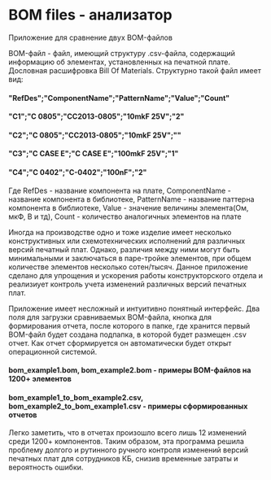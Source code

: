 # BOM files - анализатор

Приложение для сравнение двух BOM-файлов

BOM-файл - файл, имеющий структуру .csv-файла, содержащий информацию об элементах, установленных на печатной плате. Дословная расшифровка Bill Of Materials.
Структурно такой файл имеет вид:
#### "RefDes";"ComponentName";"PatternName";"Value";"Count"

#### "C1";"C 0805";"CC2013-0805";"10mkF 25V";"2"
#### "C2";"C 0805";"CC2013-0805";"10mkF 25V";""
#### "C3";"C CASE E";"C CASE E";"100mkF 25V";"1"
#### "C4";"C 0402";"C-0402";"100nF";"2"

Где RefDes - название компонента на плате, ComponentName - название компонента в библиотеке, PatternName - название паттерна компонента в библиотеке, Value - значение величины элемента(Ом, мкФ, В и тд), Count - количество аналогичных элементов на плате

Иногда на производстве одно и тоже изделие имеет несколько конструктивных или схемотехнических исполнений для различных версий печатный плат. Однако, различия между ними могут быть минимальными и заключаться в паре-тройке элементов, при общем количестве элементов несколько сотен/тысяч. Данное приложение сделано для упрощения и ускорения работы конструкторского отдела и реализиует контроль учета изменений различных версий печатных плат.

Приложение имеет несложный и интуитивно понятный интерфейс. Два поля для загрузки сравниваемых BOM-файла, кнопка для формирования отчета, после которого в папке, где хранится первый BOM-файл будет создана подпапка, в которой будет размещен .csv отчет. Как отчет сформируется он автоматически будет открыт операционной системой. 

#### bom_example1.bom, bom_example2.bom - примеры BOM-файлов на 1200+ элементов
#### bom_example1_to_bom_example2.csv, bom_example2_to_bom_example1.csv - примеры сформированных отчетов

Легко заметить, что в отчетах произошло всего лишь 12 изменений среди 1200+ компонентов. Таким образом, эта программа решила проблему долгого и рутинного ручного контроля изменений версий печатных плат для сотрудников КБ, снизив временные затраты и вероятность ошибки.




